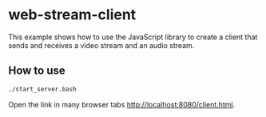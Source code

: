 # web-stream-client

This example shows how to use the JavaScript library to create a client that sends and receives a video stream and an audio stream.

## How to use

```bash
./start_server.bash
```

Open the link in many browser tabs [http://localhost:8080/client.html](http://localhost:8080/client.html).
